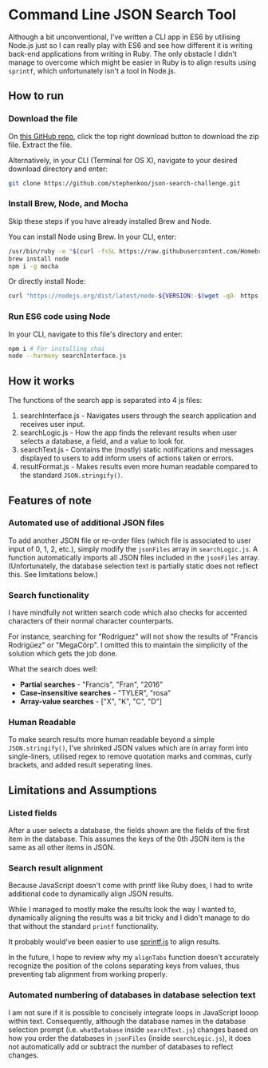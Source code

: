 # Command Line JSON Search Tool
Although a bit unconventional, I've written a CLI app in ES6 by utilising Node.js just so I can really play with ES6 and see how different it is writing back-end applications from writing in Ruby.
The only obstacle I didn't manage to overcome which might be easier in Ruby is to align results using `sprintf`, which unfortunately isn't a tool in Node.js.

## How to run
### Download the file
On [this GitHub repo](https://github.com/stephenkoo/json-search-challenge.git), click the top right download button to download the zip file.
Extract the file.

Alternatively, in your CLI (Terminal for OS X), navigate to your desired download directory and enter:

```bash
git clone https://github.com/stephenkoo/json-search-challenge.git
```

### Install Brew, Node, and Mocha
Skip these steps if you have already installed Brew and Node.

You can install Node using Brew. In your CLI, enter:

```bash
/usr/bin/ruby -e "$(curl -fsSL https://raw.githubusercontent.com/Homebrew/install/master/install)"
brew install node
npm i -g mocha
```

Or directly install Node:

```bash
curl "https://nodejs.org/dist/latest/node-${VERSION:-$(wget -qO- https://nodejs.org/dist/latest/ | sed -nE 's|.*>node-(.*)\.pkg</a>.*|\1|p')}.pkg" > "$HOME/Downloads/node-latest.pkg" && sudo installer -store -pkg "$HOME/Downloads/node-latest.pkg" -target "/"
```

### Run ES6 code using Node
In your CLI, navigate to this file's directory and enter:
```bash
npm i # For installing chai
node --harmony searchInterface.js
```
## How it works
The functions of the search app is separated into 4 js files:

1. searchInterface.js - Navigates users through the search application and receives user input.
2. searchLogic.js - How the app finds the relevant results when user selects a database, a field, and a value to look for.
3. searchText.js - Contains the (mostly) static notifications and messages displayed to users to add inform users of actions taken or errors.
4. resultFormat.js - Makes results even more human readable compared to the standard `JSON.stringify()`.

## Features of note

### Automated use of additional JSON files
To add another JSON file or re-order files (which file is associated to user input of 0, 1, 2, etc.), simply modify the `jsonFiles` array in `searchLogic.js`. A function automatically imports all JSON files included in the `jsonFiles` array.
(Unfortunately, the database selection text is partially static does not reflect this. See limitations below.)

### Search functionality
I have mindfully not written search code which also checks for accented characters of their normal character counterparts.

For instance, searching for "Rodriguez" will not show the results of "Francis Rodrigüez" or "MegaCörp". I omitted this to maintain the simplicity of the solution which gets the job done.

What the search does well:
- **Partial searches** - "Francis", "Fran", "2016"
- **Case-insensitive searches** - "TYLER", "rosa"
- **Array-value searches** - ["X", "K", "C", "D"]

### Human Readable
To make search results more human readable beyond a simple `JSON.stringify()`, I've shrinked JSON values which are in array form into single-liners, utilised regex to remove quotation marks and commas, curly brackets, and added result seperating lines.

## Limitations and Assumptions
### Listed fields
After a user selects a database, the fields shown are the fields of the first item in the database. This assumes the keys of the 0th JSON item is the same as all other items in JSON.

### Search result alignment
Because JavaScript doesn't come with printf like Ruby does, I had to write additional code to dynamically align JSON results. 

While I managed to mostly make the results look the way I wanted to, dynamically aligning the results was a bit tricky and I didn't manage to do that without the standard `printf` functionality.

It probably would've been easier to use [sprintf.js](https://www.npmjs.com/package/sprintf-js) to align results.

In the future, I hope to review why my `alignTabs` function doesn't accurately recognize the position of the colons separating keys from values, thus preventing tab alignment from working properly. 

### Automated numbering of databases in database selection text
I am not sure if it is possible to concisely integrate loops in JavaScript looop within text. Consequently, although the database names in the database selection prompt (i.e. `whatDatabase` inside `searchText.js`) changes based on how you order the databases in `jsonFiles` (inside `searchLogic.js`), it does not automatically add or subtract the number of databases to reflect changes.

